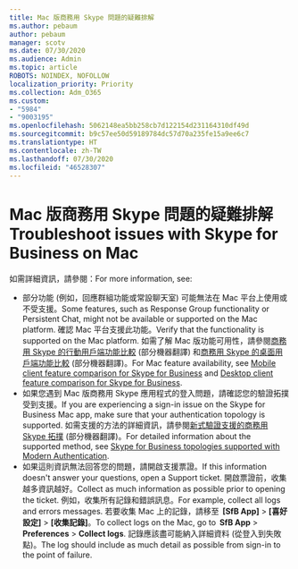 ```yaml
---
title: Mac 版商務用 Skype 問題的疑難排解
ms.author: pebaum
author: pebaum
manager: scotv
ms.date: 07/30/2020
ms.audience: Admin
ms.topic: article
ROBOTS: NOINDEX, NOFOLLOW
localization_priority: Priority
ms.collection: Adm_O365
ms.custom:
- "5984"
- "9003195"
ms.openlocfilehash: 5062148ea5bb258cb7d122154d231164310df49d
ms.sourcegitcommit: b9c57ee50d59189784dc57d70a235fe15a9ee6c7
ms.translationtype: HT
ms.contentlocale: zh-TW
ms.lasthandoff: 07/30/2020
ms.locfileid: "46528307"
---
```

# <a name="troubleshoot-issues-with-skype-for-business-on-mac"></a><span data-ttu-id="3ca28-102">Mac 版商務用 Skype 問題的疑難排解</span><span class="sxs-lookup"><span data-stu-id="3ca28-102">Troubleshoot issues with Skype for Business on Mac</span></span>

<span data-ttu-id="3ca28-103">如需詳細資訊，請參閱：</span><span class="sxs-lookup"><span data-stu-id="3ca28-103">For more information, see:</span></span> 

- <span data-ttu-id="3ca28-104">部分功能 (例如，回應群組功能或常設聊天室) 可能無法在 Mac 平台上使用或不受支援。</span><span class="sxs-lookup"><span data-stu-id="3ca28-104">Some features, such as Response Group functionality or Persistent Chat, might not be available or supported on the Mac platform.</span></span> <span data-ttu-id="3ca28-105">確認 Mac 平台支援此功能。</span><span class="sxs-lookup"><span data-stu-id="3ca28-105">Verify that the functionality is supported on the Mac platform.</span></span> <span data-ttu-id="3ca28-106">如需了解 Mac 版功能可用性，請參閱[商務用 Skype 的行動用戶端功能比較](https://technet.microsoft.com/library/Dn951412.aspx) \(部分機器翻譯\) 和[商務用 Skype 的桌面用戶端功能比較](https://docs.microsoft.com/skypeforbusiness/plan-your-deployment/clients-and-devices/desktop-feature-comparison) \(部分機器翻譯\)。</span><span class="sxs-lookup"><span data-stu-id="3ca28-106">For Mac feature availability, see [Mobile client feature comparison for Skype for Business](https://technet.microsoft.com/library/Dn951412.aspx) and [Desktop client feature comparison for Skype for Business](https://docs.microsoft.com/skypeforbusiness/plan-your-deployment/clients-and-devices/desktop-feature-comparison).</span></span>
- <span data-ttu-id="3ca28-107">如果您遇到 Mac 版商務用 Skype 應用程式的登入問題，請確認您的驗證拓撲受到支援。</span><span class="sxs-lookup"><span data-stu-id="3ca28-107">If you are experiencing a sign-in issue on the Skype for Business Mac app, make sure that your authentication topology is supported.</span></span> <span data-ttu-id="3ca28-108">如需支援的方法的詳細資訊，請參閱[新式驗證支援的商務用 Skype 拓撲](https://docs.microsoft.com/skypeforbusiness/plan-your-deployment/modern-authentication/topologies-supported) \(部分機器翻譯\)。</span><span class="sxs-lookup"><span data-stu-id="3ca28-108">For detailed information about the supported method, see [Skype for Business topologies supported with Modern Authentication](https://docs.microsoft.com/skypeforbusiness/plan-your-deployment/modern-authentication/topologies-supported).</span></span>  
- <span data-ttu-id="3ca28-109">如果這則資訊無法回答您的問題，請開啟支援票證。</span><span class="sxs-lookup"><span data-stu-id="3ca28-109">If this information doesn't answer your questions, open a Support ticket.</span></span> <span data-ttu-id="3ca28-110">開啟票證前，收集越多資訊越好。</span><span class="sxs-lookup"><span data-stu-id="3ca28-110">Collect as much information as possible prior to opening the ticket.</span></span> <span data-ttu-id="3ca28-111">例如，收集所有記錄和錯誤訊息。</span><span class="sxs-lookup"><span data-stu-id="3ca28-111">For example, collect all logs and errors messages.</span></span> <span data-ttu-id="3ca28-112">若要收集 Mac 上的記錄，請移至  **[SfB App]** > **[喜好設定]** > **[收集記錄]**。</span><span class="sxs-lookup"><span data-stu-id="3ca28-112">To collect logs on the Mac, go to  **SfB App** > **Preferences** > **Collect logs**.</span></span>  <span data-ttu-id="3ca28-113">記錄應該盡可能納入詳細資料 (從登入到失敗點)。</span><span class="sxs-lookup"><span data-stu-id="3ca28-113">The log should include as much detail as possible from sign-in to the point of failure.</span></span>